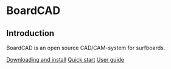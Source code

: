 # BoardCAD

## Introduction
BoardCAD is an open source CAD/CAM-system for
surfboards. 

[Downloading and install](/download-install.md)
[Quick start](/quick-start.md)
[User guide](/user-guide.md)
